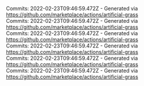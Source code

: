Commits: 2022-02-23T09:46:59.472Z - Generated via https://github.com/marketplace/actions/artificial-grass
<br>
Commits: 2022-02-23T09:46:59.472Z - Generated via https://github.com/marketplace/actions/artificial-grass
<br>
Commits: 2022-02-23T09:46:59.472Z - Generated via https://github.com/marketplace/actions/artificial-grass
<br>
Commits: 2022-02-23T09:46:59.472Z - Generated via https://github.com/marketplace/actions/artificial-grass
<br>
Commits: 2022-02-23T09:46:59.472Z - Generated via https://github.com/marketplace/actions/artificial-grass
<br>
Commits: 2022-02-23T09:46:59.472Z - Generated via https://github.com/marketplace/actions/artificial-grass
<br>

